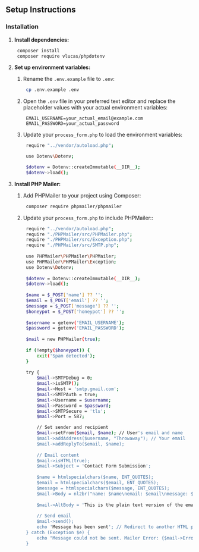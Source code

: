 ## Setup Instructions

### Installation

1. **Install dependencies:**

    ```sh
     composer install
     composer require vlucas/phpdotenv
    ```

2. **Set up environment variables:**

    1. Rename the `.env.example` file to `.env`:

        ```sh
         cp .env.example .env
        ```

    2. Open the `.env` file in your preferred text editor and replace the placeholder values with your actual environment variables:

        ```env
         EMAIL_USERNAME=your_actual_email@example.com
         EMAIL_PASSWORD=your_actual_password
        ```

    3. Update your `process_form.php` to load the environment variables:
       
       ```sh
        require "../vendor/autoload.php";

        use Dotenv\Dotenv;

        $dotenv = Dotenv::createImmutable(__DIR__);
        $dotenv->load();
       ```

3. **Install PHP Mailer:**

    1. Add PHPMailer to your project using Composer:

        ```sh
         composer require phpmailer/phpmailer
        ```
       
    3. Update your `process_form.php` to include PHPMailer::

       ```sh
        require "../vendor/autoload.php";
        require "./PHPMailer/src/PHPMailer.php";
        require "./PHPMailer/src/Exception.php";
        require "./PHPMailer/src/SMTP.php";
        
        use PHPMailer\PHPMailer\PHPMailer;
        use PHPMailer\PHPMailer\Exception;
        use Dotenv\Dotenv;
        
        $dotenv = Dotenv::createImmutable(__DIR__);
        $dotenv->load();
        
        $name = $_POST['name'] ?? '';
        $email = $_POST['email'] ?? '';
        $message = $_POST['message'] ?? '';
        $honeypot = $_POST['honeypot'] ?? '';
        
        $username = getenv('EMAIL_USERNAME');
        $password = getenv('EMAIL_PASSWORD');
        
        $mail = new PHPMailer(true);
        
        if (!empty($honeypot)) {
            exit('Spam detected');
        }
        
        try {
            $mail->SMTPDebug = 0;
            $mail->isSMTP();
            $mail->Host = 'smtp.gmail.com';
            $mail->SMTPAuth = true;
            $mail->Username = $username;
            $mail->Password = $password;
            $mail->SMTPSecure = 'tls';
            $mail->Port = 587;

            // Set sender and recipient
            $mail->setFrom($email, $name); // User's email and name
            $mail->addAddress($username, "Throwaway"); // Your email
            $mail->addReplyTo($email, $name);
        
            // Email content
            $mail->isHTML(true);
            $mail->Subject = 'Contact Form Submission';
        
            $name = htmlspecialchars($name, ENT_QUOTES);
            $email = htmlspecialchars($email, ENT_QUOTES);
            $message = htmlspecialchars($message, ENT_QUOTES);
            $mail->Body = nl2br("name: $name\nemail: $email\nmessage: $message");
        
            $mail->AltBody = 'This is the plain text version of the email body';
        
            // Send email
            $mail->send();
            echo 'Message has been sent'; // Redirect to another HTML page if needed
        } catch (Exception $e) {
            echo "Message could not be sent. Mailer Error: {$mail->ErrorInfo}";
        }
       ```

